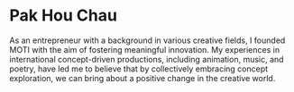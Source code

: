 # Pak Hou Chau

As an entrepreneur with a background in various creative fields, I founded MOTI with the aim of fostering meaningful innovation. My experiences in international concept-driven productions, including animation, music, and poetry, have led me to believe that by collectively embracing concept exploration, we can bring about a positive change in the creative world.